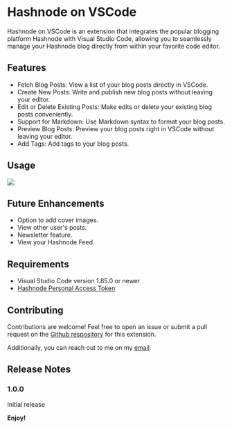 # Hashnode on VSCode

Hashnode on VSCode is an extension that integrates the popular blogging platform Hashnode with Visual Studio Code, allowing you to seamlessly manage your Hashnode blog directly from within your favorite code editor.

## Features

- Fetch Blog Posts: View a list of your blog posts directly in VSCode.
- Create New Posts: Write and publish new blog posts without leaving your editor.
- Edit or Delete Existing Posts: Make edits or delete your existing blog posts conveniently.
- Support for Markdown: Use Markdown syntax to format your blog posts.
- Preview Blog Posts: Preview your blog posts right in VSCode without leaving your editor.
- Add Tags: Add tags to your blog posts.

## Usage

![](https://media.giphy.com/media/v1.Y2lkPTc5MGI3NjExeHd6emZmbTVjNTQzdW9haTA2ODk2eHRmaHEyanBzbGc0cjN6eHhsdCZlcD12MV9pbnRlcm5hbF9naWZfYnlfaWQmY3Q9Zw/KgfnqSpQOIiETJFFX8/giphy.gif)

## Future Enhancements

- Option to add cover images.
- View other user's posts.
- Newsletter feature.
- View your Hashnode Feed.

## Requirements

- Visual Studio Code version 1.85.0 or newer
- [Hashnode Personal Access Token](https://hashnode.com/settings/developer)

## Contributing

Contributions are welcome! Feel free to open an issue or submit a pull request on the [Github respository](https://github.com/vinayBomma/hashnode-vscode") for this extension.

Additionally, you can reach out to me on my [email]("mailto:vbomma.it@gmail.com").

## Release Notes

### 1.0.0

Initial release

**Enjoy!**
